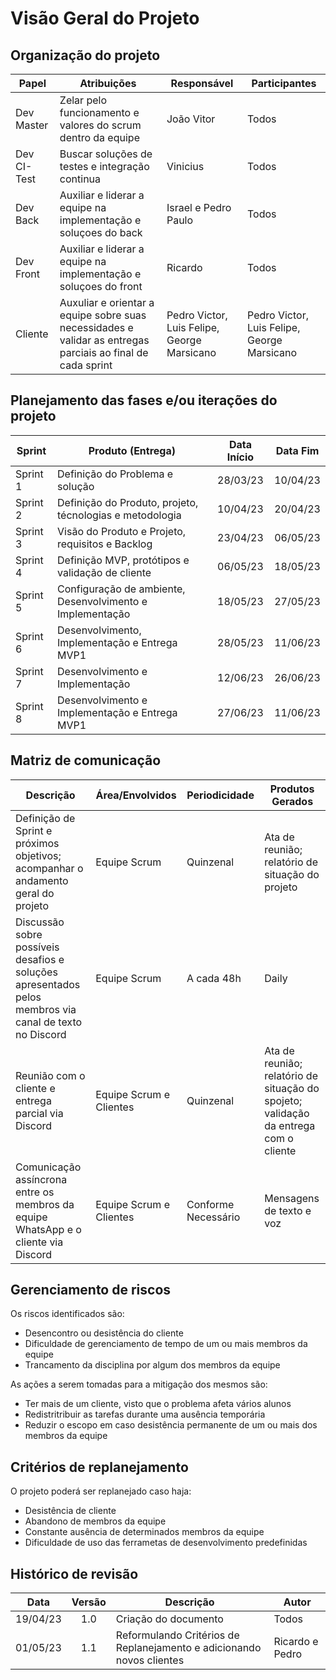 # Visão Geral do Projeto

## Organização do projeto
| Papel       | Atribuições                                                                                                 | Responsável                                 | Participantes                               |
| ----------- | ----------------------------------------------------------------------------------------------------------- | ------------------------------------------- | ------------------------------------------- |
| Dev Master  | Zelar pelo funcionamento e valores do scrum dentro da equipe                                                | João Vitor                                  | Todos                                       |
| Dev CI-Test | Buscar soluções de testes e integração continua                                                             | Vinicius                                    | Todos                                       |
| Dev Back    | Auxiliar e liderar a equipe na implementação e soluçoes do back                                             | Israel e Pedro Paulo                        | Todos                                       |
| Dev Front   | Auxiliar e liderar a equipe na implementação e soluçoes do front                                            | Ricardo                                     | Todos                                       |
| Cliente     | Auxuliar e orientar a equipe sobre suas necessidades e validar as entregas parciais ao final de cada sprint | Pedro Victor, Luis Felipe, George Marsicano | Pedro Victor, Luis Felipe, George Marsicano |


## Planejamento das fases e/ou iterações do projeto
| Sprint   | Produto (Entrega)                                         | Data Início | Data Fim |
| -------- | --------------------------------------------------------- | :---------: | :------: |
| Sprint 1 | Definição do Problema e solução                           |  28/03/23   | 10/04/23 |
| Sprint 2 | Definição do Produto, projeto, técnologias e metodologia  |  10/04/23   | 20/04/23 |
| Sprint 3 | Visão do Produto e Projeto, requisitos e Backlog          |  23/04/23   | 06/05/23 |
| Sprint 4 | Definição MVP, protótipos e validação de cliente          |  06/05/23   | 18/05/23 |
| Sprint 5 | Configuração de ambiente, Desenvolvimento e Implementação |  18/05/23   | 27/05/23 |
| Sprint 6 | Desenvolvimento, Implementação e Entrega MVP1             |  28/05/23   | 11/06/23 |
| Sprint 7 | Desenvolvimento e Implementação                           |  12/06/23   | 26/06/23 |
| Sprint 8 | Desenvolvimento e Implementação e Entrega MVP1            |  27/06/23   | 11/06/23 |


## Matriz de comunicação
| Descrição                                                                                              | Área/Envolvidos         | Periodicidade       | Produtos Gerados                                                                             |
| ------------------------------------------------------------------------------------------------------ | ----------------------- | ------------------- | -------------------------------------------------------------------------------------------- |
| Definição de Sprint e próximos objetivos;<br> acompanhar o andamento geral do projeto                  | Equipe Scrum            | Quinzenal           | Ata de reunião;<br> relatório de situação do projeto                                         |
| Discussão sobre possíveis desafios e soluções apresentados pelos membros via canal de texto no Discord | Equipe Scrum            | A cada 48h          | Daily                                                                                        |
| Reunião com o cliente e entrega parcial via Discord                                                    | Equipe Scrum e Clientes | Quinzenal           | Ata de reunião;<br> relatório de situação do spojeto;<br> validação da entrega com o cliente |
| Comunicação assíncrona entre os membros da equipe WhatsApp e o cliente via Discord                     | Equipe Scrum e Clientes | Conforme Necessário | Mensagens de texto e voz                                                                     |


## Gerenciamento de riscos
Os riscos identificados são:
- Desencontro ou desistência do cliente
- Dificuldade de gerenciamento de tempo de um ou mais membros da equipe
- Trancamento da disciplina por algum dos membros da equipe

As ações a serem tomadas para a mitigação dos mesmos são:
- Ter mais de um cliente, visto que o problema afeta vários alunos
- Redistritribuir as tarefas durante uma ausência temporária
- Reduzir o escopo em caso desistência permanente de um ou mais dos membros da equipe


## Critérios de replanejamento
O projeto poderá ser replanejado caso haja:
- Desistência de cliente
- Abandono de membros da equipe
- Constante ausência de determinados membros da equipe
- Dificuldade de uso das ferrametas de desenvolvimento predefinidas


## Histórico de revisão
|   Data   | Versão | Descrição                                                             | Autor           |
| :------: | :----: | --------------------------------------------------------------------- | --------------- |
| 19/04/23 |  1.0   | Criação do documento                                                  | Todos           |
| 01/05/23 |  1.1   | Reformulando Critérios de Replanejamento e adicionando novos clientes | Ricardo e Pedro |